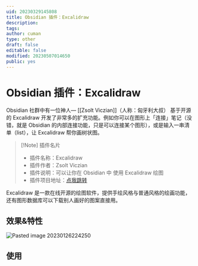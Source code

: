 ```yaml
---
uid: 20230329145808
title: Obsidian 插件：Excalidraw
description: 
tags: 
author: cuman
type: other
draft: false
editable: false
modified: 20230507014650
public: yes
---
```


# Obsidian 插件：Excalidraw

Obsidian 社群中有一位神人— [[Zsolt Viczian]]（人称：匈牙利大叔） 基于开源的 Excalidraw 开发了非常多的扩充功能。例如你可以在图形上「连接」笔记（没错，就是 Obsidian 的内部连接功能，只是可以连接某个图形），或是输入一串清单（list），让 Excalidraw 帮你画树状图。

> [!Note] 插件名片
> - 插件名称：Excalidraw
> - 插件作者：Zsolt Viczian
> - 插件说明：可以让你在 Obsidian 中 使用 Excalidraw 绘图
> - 插件项目地址：[点我跳转](https://github.com/zsviczian/obsidian-excalidraw-plugin)

Excalidraw 是一款在线开源的绘图软件，提供手绘风格与普通风格的绘画功能，还有图形数据库可以下载别人画好的图案直接用。

## 效果&特性

![Pasted image 20230126224250](https://cdn.pkmer.cn/images/2fcac53b10844b1b268aa3414b007cf0_MD5.png)

## 使用